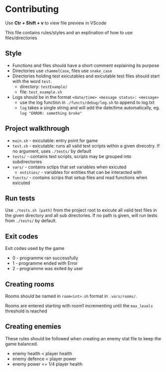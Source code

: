 # Contributing

Use **Ctr + Shift + v** to view file preview in VScode

This file contains rules/styles and an explination of how to use files/directories

## Style

- Functions and files should have a short comment explaining its purpose
- Directories use `chammelCase`, files use `snake_case`
- Directories holding test exicutables and exicutable test files should start with the word `test`.
    + directory: `testExample/`
    + file: `test_example.sh`
- Logs should be in the format `<date/time> <message status>: <message>` 
    + use the log function in `./functs/debug/log.sh` to append to log.txt
    + `log` takes a single string and will add the date/time automatically, eg. `log "ERROR: something broke"`


## Project walkthrough

- `main.sh` - exicutable: entry point for game
- `test.sh` - exicutable: runs all valid test scripts within a given direcotry. If no argument, uses `./tests/` by default 
- `tests/` - contains test scripts, scripts may be grouped into subdirectories
- `vars/` - contains sctips that set variables when exicuted
    + `entities/` - variables for entities that can be interacted with
- `functs/` - contains scrips that setup files and read functions when exicuted

## Run tests

Use `./tests.sh [path]` from the project root to exicute all valid test files in the given directory and all sub directories. If no path is given, will run tests from `./tests/` by default.

## Exit codes

Exit codes used by the game

- 0 - programme ran successfully
- 1 - programme ended with Error
- 2 - programme was exited by user

## Creating rooms

Rooms should be named in `room<int>.sh` format in `.vars/rooms/`.

Rooms are entered starting with room1 incrementing until the `max_levels` threshold is reached

## Creating enemies

These rules should be followed when creating an enemy stat file to keep the game balanced.

- enemy health < player health
- enemy defence < player power
- enemy power <= 1/4 player health

